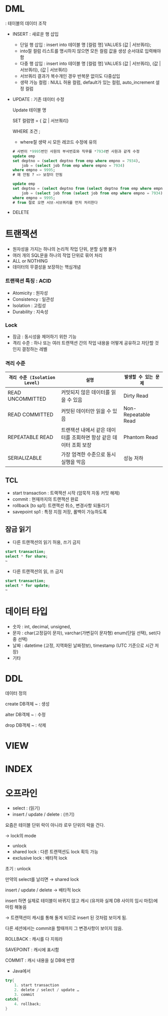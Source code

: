 # DML

: 테이블의 데이터 조작

- INSERT : 새로운 행 삽입
    - 단일 행 삽입 : insert into 테이블 명 [컬럼 명] VALUES (값 | 서브쿼리);
    - into절 컬럼 리스트를 명시하지 않으면 모든 컬럼 값을 생성 순서대로 입력해야함
    - 다중 행 삽입 : insert into 테이블 명 [컬럼 명] VALUES (값 | 서브쿼리), (값 | 서브쿼리), (값 | 서브쿼리)
    - 서브쿼리 결과가 복수개인 경우 반복문 없이도 다중삽입
    - 생략 가능 컬럼 : NULL 허용 컬럼, default가 있는 컬럼, auto_increment 설정 컬럼
- UPDATE : 기존 데이터 수정
    
    Update 테이블 명
    
    SET 컬럼명 = { 값  | 서브쿼리}
    
    WHERE 조건 ;
    
    - where절 생략 시 모든 레코드 수정에 유의
    
    ```sql
    # 사번이 *9995번인 사원의 부서번호와 직무를 *7934번 사원과 같게 수정
    update emp
    set deptno = (select deptno from emp where empno = 7934), 
    	job = (select job from emp where empno = 7934)
    where empno = 9995;
    # 왜 안됨 ? => 보장이 안됨
    
    update emp
    set deptno = (select deptno from (select deptno from emp where empno = 7934) E), 
    	job = (select job from (select job from emp where empno = 7934) A)
    where empno = 9995;
    # from 절로 오면 서브-서브쿼리를 먼저 처리한다 
    
    ```
    

- DELETE

# 트랜잭션

- 원자성을 가지는 하나의 논리적 작업 단위, 분할 실행 불가
- 여러 개의 SQL문을 하나의 작업 단위로 묶어 처리
- ALL or NOTHING
- 데이터의 무결성을 보장하는 핵심개념

### 트랜잭션 특징 : ACID

- Atomicity : 원자성
- Consistency : 일관성
- Isolation : 고립성
- Durability : 지속성

### **Lock**

- 잠금 : 동시성을 제어하기 위한 기능
- 격리 수준 : 하나 또는 여러 트랜잭션 간의 작업 내용을 어떻게 공유하고 차단할 것인지 결정하는 레벨

### 격리 수준

| `격리 수준 (Isolation Level)`  | `설명`  | `발생할 수 있는 문제` |
| --- | --- | --- |
| READ UNCOMMITTED | 커밋되지 않은 데이터를 읽을 수 있음 | Dirty Read |
| READ COMMITTED | 커밋된 데이터만 읽을 수 있음 | Non-Repeatable Read |
| REPEATABLE READ | 트랜잭션 내에서 같은 데이터를 조회하면 항상 같은 데이터 조회 보장 | Phantom Read |
| SERIALIZABLE | 가장 엄격한 수준으로 동시 실행을 막음 | 성능 저하 |

## TCL

- start transaction : 트랙잭션 시작 (암묵적 자동 커밋 해제)
- commit : 현재까지의 트랜잭션 완료
- rollback [to sp1]: 트랜잭션 취소, 변경사항 되돌리기
- savepoint sp1 : 특정 지점 저장, 롤백이 가능하도록

## 잠금 읽기

- 다른 트랜잭션의 읽기 허용, 쓰기 금지

```sql
start transaction;
select * for share;
~
```

- 다른 트랜잭션의 읽, 쓰 금지

```sql
start transaction;
select * for update;
~
```

# 데이터 타입

- 숫자 : int, decimal, unsigned,
- 문자 : char(고정길이 문자), varchar(가변길이 문자형)
enum(단일 선택), set(다중 선택)
- 날짜 : datetime (고정, 지역화된  날짜정보), timestamp (UTC  기준으로 시간 저장)
- 기타

# DDL

데이터 정의

create DB객체 ~ : 생성

alter DB객체 ~ : 수정

drop DB객체 ~ : 삭제

# VIEW

# INDEX

# 오프라인

- select : (읽기)
- insert / update / delete : (쓰기)

요즘은 테이블 단위 락이 아니라 로우 단위의 락을 건다.

→ lock의 mode

- unlock
- shared lock : 다른 트랜잭션도 lock 획득 가능
- exclusive lock  :  배타적 lock

초기 : unlock

만약의 select를 날리면 → shared lock 

insert / update / delete → 배타적 lock 

insert 하면 실제로 테이블이 바뀌지 않고 캐시 (유저와 실제 DB 사이의 임시 마킹)에 마킹 해놓음

→ 트랜잭션이 캐시를 통해 돌게 되므로 insert 된 것처럼 보이게 됨.

다른 세션에서는 commit을 할때까지 그 변경사항이 보이지 않음.

ROLLBACK : 캐시를 다 지워라

SAVEPOINT : 캐시에 표시함

COMMIT :  캐시 내용을 실 DB에 반영

- Java에서

```java
try{
	1. start transaction
	2. delete / select / update … 
	3. commit
catch{
	4. rollback;
}
```
